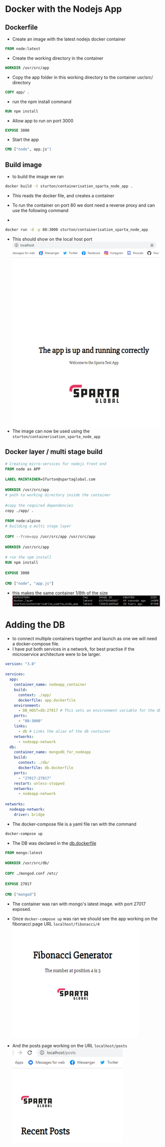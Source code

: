 # Docker with the Nodejs App

## Dockerfile
- Create an image with the latest nodejs docker container
```dockerfile
FROM node:latest
```
- Create the working directory in the container
```dockerfile
WORKDIR /usr/src/app
```
- Copy the app folder in this working directory to the container usr/src/ directory
```dockerfile
COPY app/ .
```
- run the npm install command
```dockerfile
RUN npm install
```
- Allow app to run on port 3000
```dockerfile
EXPOSE 3000
```
- Start the app
```dockerfile
CMD ["node", app.js"]
```

## Build image
- to build the image we ran 
```bash
docker build -t sturton/containerisation_sparta_node_app .
```
- This reads the docker file, and creates a container

- To run the container on port 80 we dont need a reverse proxy and can use the following command
- 
```bash
docker run -d -p 80:3000 sturton/containerisation_sparta_node_app
```
- This should show on the local host port
![](img/port80.png)
- The image can now be used using the `sturton/containerisation_sparta_node_app`
 
## Docker layer / multi stage build
```dockerfile
# Creating micro-services for nodejs front end
FROM node as APP

LABEL MAINTAINER=STurton@spartaglobal.com

WORKDIR /usr/src/app
# path to working directory inside the container

#copy the required dependencies
copy ./app/ . 

FROM node:alpine
# building a multi stage layer

COPY --from=app /usr/src/app /usr/src/app

WORKDIR /usr/src/app

# run the npm install
RUN npm install

EXPOSE 3000

CMD ["node", "app.js"]
```

- this makes the same container 1/8th of the size
![](img/multistagebuild.png)

# Adding the DB
- to connect multiple containers together and launch as one we will need a docker-compose file.
- I have put both services in a network, for best practise if the microservice architecture were to be larger.
```yaml
version: "3.8"

services:
  app:
    container_name: nodeapp_container
    build:
      context: ./app/
      dockerfile: app.dockerfile
    environment:
      - DB_HOST=db:27017 # This sets an environment variable for the db
    ports:
      - "80:3000"
    links:
      - db # Links the alias of the db container
    networks: 
      - nodeapp-network
  db:
    container_name: mongodb_for_nodeapp
    build:
      context: ./db/
      dockerfile: db.dockerfile
    ports:
      - "27017:27017"
    restart: unless-stopped
    networks: 
      - nodeapp-network

networks:
  nodeapp-network:
    driver: bridge
```
- The docker-compose file is a yaml file ran with the command
```bash
docker-compose up
```
- The DB was declared in the [db.dockerfile](https://github.com/samturton2/Containerisation_sparta_node_app/blob/docker_layer/db/db.dockerfile)
```dockerfile
FROM mongo:latest

WORKDIR /usr/src/db/

COPY ./mongod.conf /etc/

EXPOSE 27017

CMD ["mongod"]
```
- The container was ran with mongo's latest image. with port 27017 exposed.

- Once ```docker-compose up``` was ran we should see the app working on the fibonacci page URL `localhost/fibonacci/4`
![](img/fibonacci.png)
- And the posts page working on the URL `localhost/posts`
![](img/posts.png)